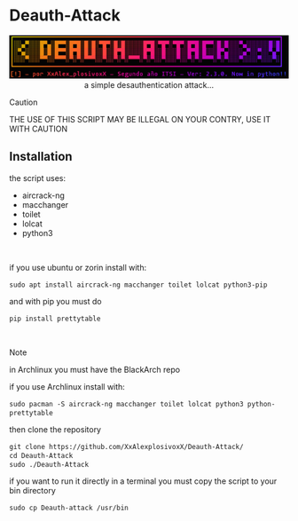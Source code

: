 # Deauth-Attack

<p align=center>
  <img src=banner.png>
  <br>
  a simple desauthentication attack...
</p>

>[!CAUTION]
>THE USE OF THIS SCRIPT MAY BE ILLEGAL ON YOUR CONTRY, USE IT WITH CAUTION

## Installation

the script uses:
-  aircrack-ng
-  macchanger
-  toilet
-  lolcat
-  python3

<br>

if you use ubuntu or zorin install with:
```
sudo apt install aircrack-ng macchanger toilet lolcat python3-pip
```

and with pip you must do
```
pip install prettytable
```
<br>

> [!NOTE]
> in Archlinux you must have the BlackArch repo

if you use Archlinux install with:
```
sudo pacman -S aircrack-ng macchanger toilet lolcat python3 python-prettytable
```
then clone the repository
```
git clone https://github.com/XxAlexplosivoxX/Deauth-Attack/
cd Deauth-Attack
sudo ./Deauth-Attack
```
if you want to run it directly in a terminal you must copy the script to your bin directory
```
sudo cp Deauth-attack /usr/bin
```
